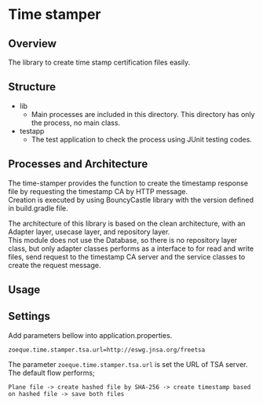 # Time stamper
## Overview
The library to create time stamp certification files easily.

## Structure  
- lib
  - Main processes are included in this directory. This directory has only the process, no main class.  
- testapp
  - The test application to check the process using JUnit testing codes.

## Processes and Architecture
The time-stamper provides the function to create the timestamp response file by requesting the timestamp CA 
by HTTP message.  
Creation is executed by using BouncyCastle library with the version defined in build.gradle file.  

The architecture of this library is based on the clean architecture, with an Adapter layer, usecase layer, and repository layer.  
This module does not use the Database, so there is no repository layer class, but only adapter classes performs as a interface to
for read and write files, send request to the timestamp CA server and the service classes to create the request message.


## Usage

## Settings
Add parameters bellow into application.properties.
```properties
zoeque.time.stamper.tsa.url=http://eswg.jnsa.org/freetsa
```  
The parameter `zoeque.time.stamper.tsa.url` is set the URL of TSA server.  
The default flow performs;
```
Plane file -> create hashed file by SHA-256 -> create timestamp based on hashed file -> save both files
```  

